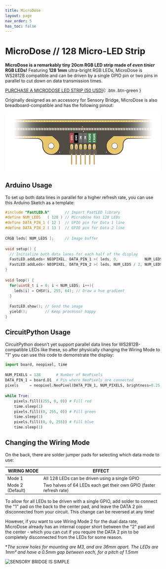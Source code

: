 ```yaml
---
title: MicroDose
layout: page
nav_order: 5
has_toc: false
---
```


# MicroDose // 128 Micro-LED Strip

**MicroDose is a remarkably tiny 20cm RGB LED strip made of *even tinier* RGB LEDs!** Featuring **128 1mm** ultra-bright RGB LEDs, MicroDose is WS2812B compatible and can be driven by a single GPIO pin or two pins in parallel to cut down on data transmission times.

[PURCHASE A MICRODOSE LED STRIP (50 USD)](purchase.html){: .btn .btn-green }

Originally designed as an accessory for Sensory Bridge, MicroDose is also breadboard-compatible and has the following pinout:

![SENSORY BRIDGE IS SIMPLE](https://github.com/connornishijima/sensory_bridge_docs/blob/main/img/microdose_pinout_transparent.png?raw=true)

## Arduino Usage

To set up both data lines in parallel for a higher refresh rate, you can use this Arduino Sketch as a template:

```cpp
#include "FastLED.h"       // Import FastLED library
#define NUM_LEDS   ( 128 ) // MicroDose has 128 LEDs
#define DATA_PIN_1 ( 12 )  // GPIO pin for Data 1 line
#define DATA_PIN_2 ( 13 )  // GPIO pin for Data 2 line

CRGB leds[ NUM_LEDS ];     // Image buffer

void setup() {
  // Initialize both data lanes for each half of the display
  FastLED.addLeds< NEOPIXEL, DATA_PIN_1 >( leds, 0,            NUM_LEDS / 2 );
  FastLED.addLeds< NEOPIXEL, DATA_PIN_2 >( leds, NUM_LEDS / 2, NUM_LEDS / 2 );
}

void loop() {
  for(uint8_t i = 0; i < NUM_LEDS; i++){
    leds[i] = CHSV(i, 255, 64); // Draw a hue gradient
  }

  FastLED.show(); // Send the image
  yield();        // Keep processor happy
}
```

## CircuitPython Usage

CircuitPython doesn't yet support parallel data lines for WS2812B-compatible LEDs like these, so after physically changing the Wiring Mode to "1" you can use this code to demonstrate the display:

```python
import board, neopixel, time

NUM_PIXELS = 128       # Number of NeoPixels
DATA_PIN_1 = board.D1  # Pin where NeoPixels are connected
pixels     = neopixel.NeoPixel(DATA_PIN_1, NUM_PIXELS, brightness=0.25, auto_write=True)

while True:
    pixels.fill((255, 0, 0)) # Fill red
    time.sleep(1)
    pixels.fill((0, 255, 0)) # Fill green
    time.sleep(1)
    pixels.fill((0, 0, 255)) # Fill blue
    time.sleep(1)
```

## Changing the Wiring Mode

On the back, there are solder jumper pads for selecting which data mode to use:

| WIRING MODE      | EFFECT                                                              |
|------------------|---------------------------------------------------------------------|
| Mode 1           | All 128 LEDs can be driven using a single GPIO                      |
| Mode 2 (Default) | Two halves of 64 LEDs each get their own GPIO (faster refresh rate) |

To allow for all LEDs to be driven with a single GPIO, add solder to connect the "1" pad on the back to the center pad, and leave the DATA 2 pin disconnected from your circuit. This change can be reversed at any time!

However, if you want to use Wiring Mode 2 for the dual data rate, MicroDose already has an internal copper short between the "2" pad and the center - which you can cut if you require the DATA 2 pin to be completely disconnected from the LEDs for some reason.

**The screw holes for mounting are M3, and are 36mm apart. The LEDs are 1mm² and have a 0.5mm gap between each, for a pitch of 1.5mm*

![SENSORY BRIDGE IS SIMPLE](https://github.com/connornishijima/sensory_bridge_docs/blob/main/img/mast8.jpg?raw=true)
